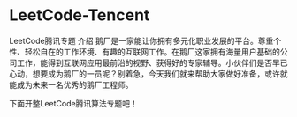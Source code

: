# LeetCode-Tencent
LeetCode腾讯专题
介绍
鹅厂是一家能让你拥有多元化职业发展的平台。尊重个性、轻松自在的工作环境、有趣的互联网工作。在鹅厂这家拥有海量用户基础的公司工作，能得到互联网应用最前沿的视野、获得好的专家辅导。小伙伴们是否早已心动，想要成为鹅厂的一员呢？别着急，今天我们就来帮助大家做好准备，或许就能成为未来一名优秀的鹅厂工程师。

下面开整LeetCode腾讯算法专题吧！
